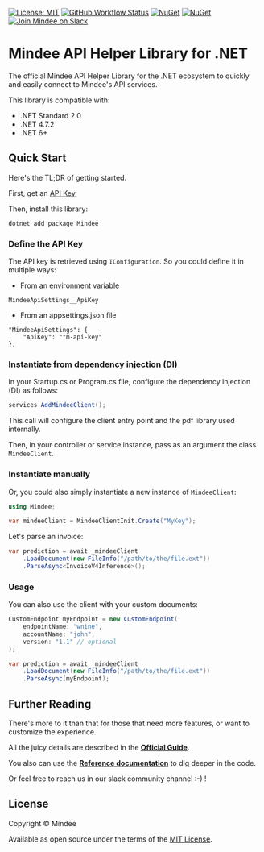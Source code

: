 [![License: MIT](https://img.shields.io/github/license/mindee/mindee-api-nodejs)](https://opensource.org/licenses/MIT)
[![GitHub Workflow Status](https://github.com/mindee/mindee-api-dotnet/actions/workflows/unit-tests.yml/badge.svg)](https://github.com/mindee/mindee-api-dotnet/actions/workflows/dotnet.yml)
[![NuGet](https://img.shields.io/nuget/v/mindee?color=%23fd3246)](https://www.nuget.org/packages/Mindee)
[![NuGet](https://img.shields.io/nuget/dt/Mindee)](https://www.nuget.org/packages/Mindee)
[![Join Mindee on Slack](https://img.shields.io/badge/Slack-4A154B?style=flat&logo=slack&label=MindeeCommunity)](https://mindee-community.slack.com/join/shared_invite/zt-1jv6nawjq-FDgFcF2T5CmMmRpl9LLptw#/shared-invite/email)

# Mindee API Helper Library for .NET
The official Mindee API Helper Library for the .NET ecosystem to quickly and easily connect to Mindee's API services.

This library is compatible with:
* .NET Standard 2.0
* .NET 4.7.2
* .NET 6+

## Quick Start
Here's the TL;DR of getting started.

First, get an [API Key](https://developers.mindee.com/docs/create-api-key)

Then, install this library:
```shell
dotnet add package Mindee
```

### Define the API Key
The API key is retrieved using `IConfiguration`. 
So you could define it in multiple ways: 
- From an environment variable
```
MindeeApiSettings__ApiKey
```
- From an appsettings.json file
```
"MindeeApiSettings": {
    "ApiKey": ""m-api-key"
},
```

### Instantiate from dependency injection (DI)
In your Startup.cs or Program.cs file, configure the dependency injection (DI) as follows:
```csharp
services.AddMindeeClient();
```
This call will configure the client entry point and the pdf library used internally.

Then, in your controller or service instance, pass as an argument the class ``MindeeClient``.


### Instantiate manually
Or, you could also simply instantiate a new instance of `MindeeClient`:
```csharp
using Mindee;

var mindeeClient = MindeeClientInit.Create("MyKey");
```

Let's parse an invoice:
```csharp
var prediction = await _mindeeClient
    .LoadDocument(new FileInfo("/path/to/the/file.ext"))
    .ParseAsync<InvoiceV4Inference>();
```

### Usage
You can also use the client with your custom documents:
```csharp
CustomEndpoint myEndpoint = new CustomEndpoint(
    endpointName: "wnine",
    accountName: "john",
    version: "1.1" // optional
);

var prediction = await _mindeeClient
    .LoadDocument(new FileInfo("/path/to/the/file.ext"))
    .ParseAsync(myEndpoint);
```

## Further Reading
There's more to it than that for those that need more features, or want to
customize the experience.

All the juicy details are described in the **[Official Guide](docs/index.md)**.

You also can use the **[Reference documentation](https://mindee.github.io/mindee-api-dotnet/api-reference/Mindee)** to dig deeper in the code.

Or feel free to reach us in our slack community channel :-) ! 

## License
Copyright © Mindee

Available as open source under the terms of the [MIT License](https://opensource.org/licenses/MIT).
